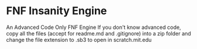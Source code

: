 # FNF Insanity Engine
 An Advanced Code Only FNF Engine
 If you don't know advanced code, copy all the files (accept for readme.md and .gitignore) into a zip folder and change the file extension to .sb3 to open in scratch.mit.edu
